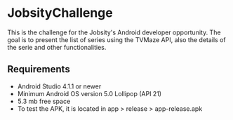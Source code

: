 # JobsityChallenge
This is the challenge for the Jobsity's Android developer opportunity. The goal is to present the list of series using the TVMaze API, also the details of the serie and other functionalities.

## Requirements
- Android Studio 4.1.1 or newer
- Minimum Android OS version 5.0 Lollipop (API 21)
- 5.3 mb free space
- To test the APK, it is located in app > release > app-release.apk
